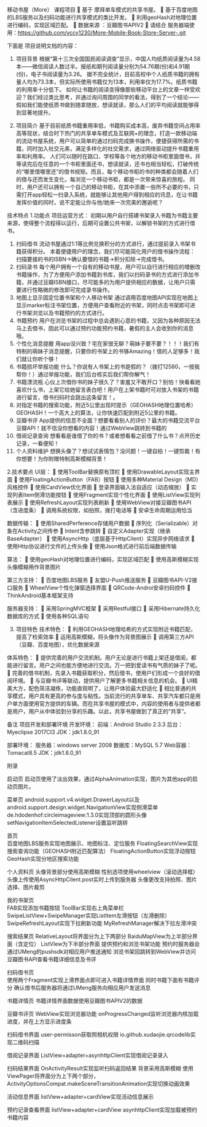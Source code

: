 移动书屋（More） 课程项目
	基于 摩拜单车模式的共享书屋。
	基于百度地图的LBS服务以及扫码功能进行共享模式的类比开发。
	利用geoHash对地理位置进行编码，实现区域匹配。
	数据来源 ：豆瓣图书APIV2
	请结合 服务器端使用：https://github.com/yccy1230/More-Mobile-Book-Store-Server-.git

下面是 项目说明文档的内容：

1.	项目背景
    根据“第十三次全国国民阅读调查”显示，中国人均纸质阅读量为4.58本——微信阅读人数过半。报纸和期刊阅读量分别为54.76期(份)和4.91期(份)，电子书阅读量为3.26。	据不完全统计，目前高校中个人纸质书籍的拥有量人均为73.3本，但实际所使用书籍仅为13本，利用率仅为17.7%。纸质书籍的利用率十分低下。
如何让书籍的阅读变得像那些移动平台上的文章一样受欢迎？我们经过类比思考，并通过询问周围的同学的看法，得到了一个结论——假如我们能使纸质书做到随拿随放，想读就读，那么人们的平均阅读就能够得到显著地提升。

2.	项目简介
	基于目前纸质书籍重用率低，书籍购买成本高，废弃书籍空间占用率高等现状，结合时下热门的共享单车模式及互联网+的理念，打造一款移动端的流动书屋系统，用户可以简单的通过扫码完成换书操作，便捷获得所需的书籍，同时加入社交元素，满足多样化的社交需求，通过网络驱动提升书籍重用率和利用率。
	人们可以随时在路口、学校等各个地方的移动书柜里面借书，并等读完后在任意的一个书柜里面还书，想读就读，还书也相当轻松，打破传统的“哪里借哪里还”的借书规矩。而且，每个移动书柜的书的种类都会随着人们的借与还而发生变化，每浏览一个移动书柜，都是一次带来惊喜的旅程。
	同时，用户还可以拥有一个自己的移动书柜，在其中添置一些所不必要的书，只需打开app轻松一扫录入系统，就能够让其他用户得到相应的讯息，在让书籍发挥价值的同时，说不定能让你与他/她来一次完美的邂逅呢？

技术特点	1.功能点
项目运营方式：
初期以用户自行搭建书架录入书籍为书籍主要来源，使得整个流程得以运行，后期可设置公共书架，以解锁书架的方式进行借书。

1)	扫码借书
流动书屋通过1:1等比例兑换积分的方式进行，通过提前录入书架书籍获得积分。
本着便捷用户的理念，我们尽可能简化用户的借书操作流程：
扫描要接的书的ISBN->确认要借的书籍->积分扣除->完成借书。
2)	扫码录书
每个用户拥有一个自有的移动书屋，用户可以自行进行相应的增删改书籍操作，为了方便用户添加书籍到书库，我们以扫码录书的方式进行添加书籍，并通过豆瓣ISBN接口，尽可能多的为用户提供相应的数据，让用户只需要进行性略微的修改即可完成录书操作。
3)	地图上显示固定位置书架和个人移动书架
通过调用百度地图API实现在地图上显示marker标注书架位置，方便用户查看附近的书架，同时点击书架即可进行书架浏览以及书籍预约的方式进行。
4)	书籍预约
用户在浏览书架的过程中总会遇到心意的书籍，又因为各种原因无法马上去借书，因此可以通过预约功能预约书籍，暑假的主人会收到你的消息哦。
5)	个性化消息提醒
用app没兴致？宅在家很无聊？萌妹子要不要？！！！我们有特制的萌妹子消息提醒，只要你的书架上的书够Amazing！借的人足够多！我们就让你听个够！
6)	书籍损坏举报功能
什么？你说有人书架上的书是假的？（拨打12580，一按我帮你！）通过举报功能，我们后台核实后我们帮你解气！
7)	书籍漂流瓶
心仪上次借你书的妹子很久了？害羞又不敢开口？别怕！快看看她喜欢什么书，上架它给她留言表白吧！用户在上架书籍时可对放入书架的书籍进行留言，借书扫码时会跳出这条留言！。
8)	对指定书籍的搜索功能，附近5公里出现时提示（GEOHASH地理位置哈希）
GEOHASH！一个高大上的算法，让你快速匹配到附近5公里的书籍。
9)	豆瓣书评
App提供的信息不全面？想要看看别人的评价？最大的书籍交流平台豆瓣API！就不信没你想看的内容！通过WebView跳转到书籍的
10)	借阅记录查询
想看看是谁借了你的书？或者想看看之前借了什么书？点开历史记录，一看便知！
11)	个人资料维护
想换头像了？想试试表情包？没问题！一键自拍！一键剪裁！有你想要！为你附赠特制高斯模糊背景！

2.技术要点
UI层：
	使用ToolBar替换原有顶栏
	使用DrawableLayout实现主界面
	使用FloatingActionButton（FAB）按钮
	使用多种Material Design（MD）风格控件
	使用CardView优化界面
	登录界面输入法自适应（动态缩放）
	实现列表Item侧滑功能按钮
	使用Fragment实现个性化界面
	使用ListView实现列表展示
	使用RefreshLayout实现列表刷新
	使用WebView对接豆瓣图书API（含进度条）
	调用系统权限，如拍照，拨打电话等
	安卓生命周期运用恰当

数据传输：
	使用SharedPerference存储用户数据
	序列化（Serializable）对象在Activity之间传参
	Intent含参跳转
	自定义Adapter实现（继承BaseAdapter）
	使用AsyncHttp（底层基于HttpCilent）实现异步网络请求
	使用Http协议进行文件的上传头像
	使用Json格式进行前后端数据传输

算法：
	使用geoHash对地理位置进行编码，实现区域匹配
	使用高斯模糊实现头像模糊用作背景图片

第三方支持：
	百度地图LBS服务
	友盟U-Push推送服务
	豆瓣图书API-V2接口服务
	WheelView个性化弹窗选择界面
	QRCode-Androi安卓扫码控件
	ThinkAndroid基本框架支持

服务器支持：
	采用SpringMVC框架
	采用Restful接口
	采用Hibernate持久化数据库的方式
	使用各种SQL语句

3.	项目特色
技术特色：
	利用GEOHASH地理哈希的方式实现附近书籍匹配，提高了检索效率
	运用高斯模糊，将头像作为背景图展示
	调用第三方API（豆瓣、百度地图），优化数据来源

体系特色：
	提供完善的用户交流机制。用户无论是进行书籍上架还是借阅，都能进行留言。用户之间也能方便地进行交流。万一把到爱读书有气质的妹子了呢。
	完善的借书机制，先录入书籍获取积分，然后借书，使用户们形成一个良好的借阅环境。
	与豆瓣书评等联动，提供用户了解更多书籍相关信息的机会。
	UI精美大方，配色简洁凝练，功能直观明了，让用户体验最大舒适化
	相比普通的共享模式，用户具有更高的参与度与粘性。当前流行的共享单车、共享汽车都只是用户单方面使用官方提供的车辆。而在共享书屋的模式中，内容的使用者与提供者都是用户，用户从中体验到分享的乐趣。以此，共享书屋做到了真正的“共享”。

备注	项目开发和部署环境
开发环境：
前端：Android Studio 2.3.3
后台：Myeclipse 2017CI3
JDK：jdk1.8.0_91

部署环境：
服务器：windows server 2008
数据库：MySQL 5.7
Web容器：Tomacat8.5
JDK：jdk1.8.0_91


附录

启动页
启动页使用了淡出效果，通过AlphaAnimation实现，图片为其他app的启动页图片。
 
菜单页
android.support.v4.widget.DrawerLayout以及android.support.design.widget.NavigationView实现侧滑菜单
de.hdodenhof:circleimageview:1.3.0实现顶部的圆形头像
setNavigationItemSelectedListener设置监听跳转
     
首页  
百度地图LBS服务实现地图展示、地图标注、定位服务
FloatingSearchView实现搜索查询功能（GEOHASH附近匹配算法）
FloatingActionButton实现浮动按钮
GeoHash实现分地区搜索功能

个人资料页
头像背景部分使用高斯模糊
性别选项使用wheelview（滚动选择框）
头像上传使用AsyncHttpCilent.post实时上传到服务器
头像更改支持拍照、图片选择、图片裁剪

我的书架页      
FAB实现添加书籍按钮
ToolBar实现右上角菜单栏
SwipeListView+SwipeManager实现ListItem左滑按钮（左滑删除）
SwipeRefreshLayout实现下拉刷新功能
MyRefreshManager解决下拉左滑冲突
 
搜索结果页
RelativeLayout将界面分为上下两部分
BaiduMapView为上半部分界面（含定位）
ListVIew为下半部分界面
提供预约和浏览书架功能
预约时服务器会通过UMeng的pushsdk对相应用户推送通知
浏览书架回跳转到WebView并访问豆瓣图书API查看书籍详细信息及书评
     
扫码借书页    
使用两个Fragment实现上滑界面点即可进入书籍详情界面
同时书籍下面有书籍评分
确认借书后服务器将通过UMeng服务向相应用户发送消息

书籍详情页
书籍详情界面数据使用豆瓣图书APIV2的数据

豆瓣书评页
WebView实现浏览器功能
onProgressChanged监听浏览器内核加载进度，并在上方显示进度条

扫码借书界面
user-permisson获取照相机权限
io.github.xudaojie.qrcodelib实现二维码扫描

借阅记录界面
ListView+adapter+asynhttpClient实现借阅记录录入

扫码结果界面
OnActivityResult实现监听扫码返回结果
 背景采用高斯模糊
使用ViewPager将界面分为上下两个部分，
ActivityOptionsCompat.makeSceneTransitionAnimation实现切换动画效果

活动信息界面
listView+adapter+cardView实现活动信息展示

预约记录查看界面
listView+adapter+cardView
asynhttpClient实现加载被预约书籍内容
